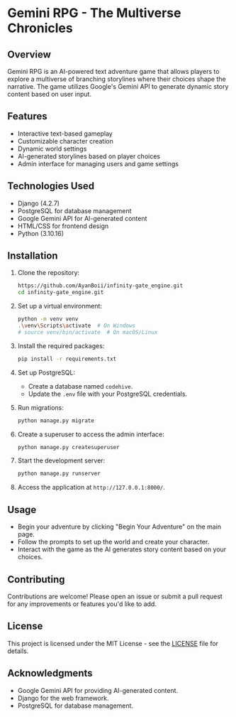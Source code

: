 # Gemini RPG - The Multiverse Chronicles

## Overview

Gemini RPG is an AI-powered text adventure game that allows players to explore a multiverse of branching storylines where their choices shape the narrative. The game utilizes Google's Gemini API to generate dynamic story content based on user input.

## Features

- Interactive text-based gameplay
- Customizable character creation
- Dynamic world settings
- AI-generated storylines based on player choices
- Admin interface for managing users and game settings

## Technologies Used

- Django (4.2.7)
- PostgreSQL for database management
- Google Gemini API for AI-generated content
- HTML/CSS for frontend design
- Python (3.10.16)

## Installation

1. Clone the repository:

   ```bash
   https://github.com/AyanBoii/infinity-gate_engine.git
   cd infinity-gate_engine.git
   ```

2. Set up a virtual environment:

   ```bash
   python -m venv venv
   .\venv\Scripts\activate  # On Windows
   # source venv/bin/activate  # On macOS/Linux
   ```

3. Install the required packages:

   ```bash
   pip install -r requirements.txt
   ```

4. Set up PostgreSQL:

   - Create a database named `codehive`.
   - Update the `.env` file with your PostgreSQL credentials.

5. Run migrations:

   ```bash
   python manage.py migrate
   ```

6. Create a superuser to access the admin interface:

   ```bash
   python manage.py createsuperuser
   ```

7. Start the development server:

   ```bash
   python manage.py runserver
   ```

8. Access the application at `http://127.0.0.1:8000/`.

## Usage

- Begin your adventure by clicking "Begin Your Adventure" on the main page.
- Follow the prompts to set up the world and create your character.
- Interact with the game as the AI generates story content based on your choices.

## Contributing

Contributions are welcome! Please open an issue or submit a pull request for any improvements or features you'd like to add.

## License

This project is licensed under the MIT License - see the [LICENSE](LICENSE) file for details.

## Acknowledgments

- Google Gemini API for providing AI-generated content.
- Django for the web framework.
- PostgreSQL for database management.